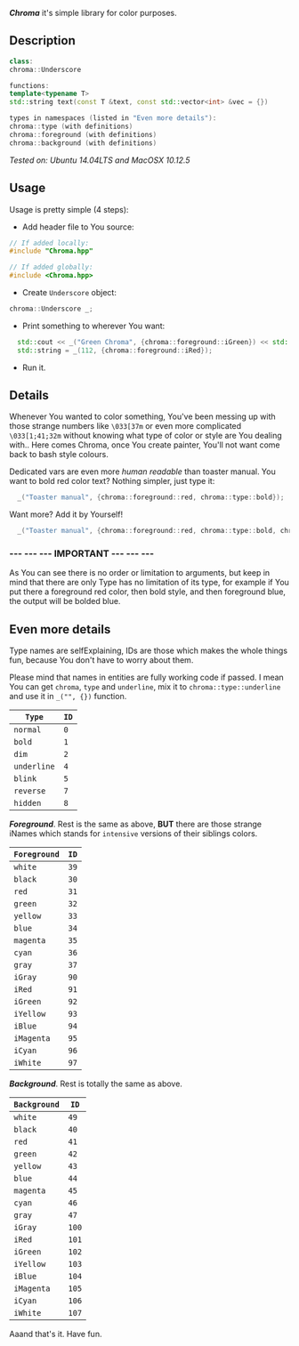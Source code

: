 **_Chroma_** it's simple library for color purposes.

## Description

```c++
class:
chroma::Underscore

functions:
template<typename T>
std::string text(const T &text, const std::vector<int> &vec = {})

types in namespaces (listed in "Even more details"):
chroma::type (with definitions)
chroma::foreground (with definitions)
chroma::background (with definitions)
```

_Tested on: Ubuntu 14.04LTS and MacOSX 10.12.5_

## Usage
Usage is pretty simple (4 steps):
- Add header file to You source:

```c++
// If added locally:
#include "Chroma.hpp"

// If added globally:
#include <Chroma.hpp>
```

- Create `Underscore` object:

```c++
chroma::Underscore _;
```

- Print something to wherever You want:

```c++
  std::cout << _("Green Chroma", {chroma::foreground::iGreen}) << std::endl;
  std::string = _(112, {chroma::foreground::iRed});
```

- Run it.

## Details
Whenever You wanted to color something, You've been messing up with those strange numbers like `\033[37m` or even more complicated `\033[1;41;32m` without knowing what type of color or style are You dealing with.. Here comes Chroma, once You create painter, You'll not want come back to bash style colours.

Dedicated vars are even more *human readable* than toaster manual. You want to bold red color text? Nothing simpler, just type it:

```c++
  _("Toaster manual", {chroma::foreground::red, chroma::type::bold});
```

Want more? Add it by Yourself!

```c++
  _("Toaster manual", {chroma::foreground::red, chroma::type::bold, chroma::background::blue, chroma::type::reverse, chroma::type::underline});
```

### **--- --- --- IMPORTANT --- --- ---**

As You can see there is no order or limitation to arguments, but keep in mind that there are only Type has no limitation of its type, for example if You put there a foreground red color, then bold style, and then foreground blue, the output will be bolded blue.

## Even more details
Type names are selfExplaining, IDs are those which makes the whole things fun, because You don't have to worry about them.

Please mind that names in entities are fully working code if passed. I mean You can get `chroma`, `type` and `underline`, mix it to `chroma::type::underline` and use it in `_("", {})` function.

|`Type` | `ID`|
| --- | --- |
|`normal` | `0` |
|`bold` | `1` |
|`dim` | `2` |
|`underline` | `4` |
|`blink` | `5` |
|`reverse` | `7` |
|`hidden` | `8` |

**_Foreground_**. Rest is the same as above, __BUT__ there are those strange iNames which stands for `intensive` versions of their siblings colors.

|`Foreground` | `ID`|
| --- | --- |
|`white` | `39`|
|`black` | `30`|
|`red` | `31`|
|`green` | `32`|
|`yellow` | `33`|
|`blue` | `34`|
|`magenta` | `35`|
|`cyan` | `36`|
|`gray` | `37`|
|`iGray` | `90`|
|`iRed` | `91`|
|`iGreen` | `92`|
|`iYellow` | `93`|
|`iBlue` | `94`|
|`iMagenta` | `95`|
|`iCyan` | `96`|
|`iWhite` | `97`|

**_Background_**. Rest is totally the same as above.

|`Background` | `ID`|
| --- | --- |
|`white` | `49`|
|`black` | `40`|
|`red` | `41`|
|`green` | `42`|
|`yellow` | `43`|
|`blue` | `44`|
|`magenta` | `45`|
|`cyan` | `46`|
|`gray` | `47`|
|`iGray` | `100`|
|`iRed` | `101`|
|`iGreen` | `102`|
|`iYellow` | `103`|
|`iBlue` | `104`|
|`iMagenta` | `105`|
|`iCyan` | `106`|
|`iWhite` | `107`|

Aaand that's it. Have fun.

